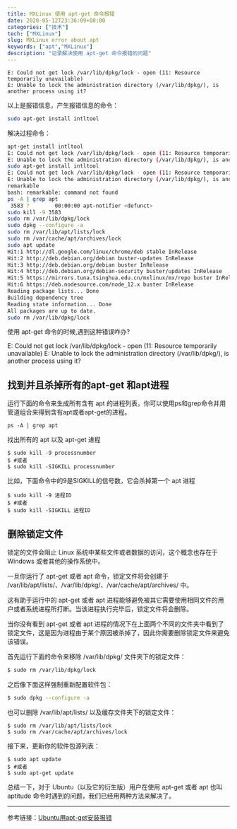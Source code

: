 ```yaml
---
title: MXLinux 使用 apt-get 命令报错
date: 2020-05-12T23:36:09+08:00
categories: ["技术"]
tech: ["MXLinux"]
slug: MXLinux error about apt
keywords: ["apt","MXLinux"]
description: "记录解决使用 apt-get 命令报错的问题"
---
```


```
E: Could not get lock /var/lib/dpkg/lock - open (11: Resource temporarily unavailable)
E: Unable to lock the administration directory (/var/lib/dpkg/), is another process using it?
```

以上是报错信息，产生报错信息的命令：

```bash
sudo apt-get install intltool
```

解决过程命令：

```bash
apt-get install intltool
E: Could not get lock /var/lib/dpkg/lock - open (11: Resource temporarily unavailable)
E: Unable to lock the administration directory (/var/lib/dpkg/), is another process using it?
sudo apt-get install intltool
E: Could not get lock /var/lib/dpkg/lock - open (11: Resource temporarily unavailable)
E: Unable to lock the administration directory (/var/lib/dpkg/), is another process using it?
remarkable
bash: remarkable: command not found
ps -A | grep apt
 3583 ?        00:00:00 apt-notifier <defunct>
sudo kill -9 3583
sudo rm /var/lib/dpkg/lock
sudo dpkg --configure -a
sudo rm /var/lib/apt/lists/lock
sudo rm /var/cache/apt/archives/lock
sudo apt update
Hit:1 http://dl.google.com/linux/chrome/deb stable InRelease                                       
Hit:2 http://deb.debian.org/debian buster-updates InRelease                                        
Hit:3 http://deb.debian.org/debian buster InRelease                                                
Hit:4 http://deb.debian.org/debian-security buster/updates InRelease                               
Hit:5 https://mirrors.tuna.tsinghua.edu.cn/mxlinux/mx/repo buster InRelease                        
Hit:6 https://deb.nodesource.com/node_12.x buster InRelease
Reading package lists... Done                       
Building dependency tree       
Reading state information... Done
All packages are up to date.
sudo rm /var/lib/dpkg/lock
```

使用 apt-get 命令的时候,遇到这种错误咋办?

E: Could not get lock /var/lib/dpkg/lock - open (11: Resource temporarily unavailable) 
E: Unable to lock the administration directory (/var/lib/dpkg/), is another process using it? 

## 找到并且杀掉所有的apt-get 和apt进程

运行下面的命令来生成所有含有 apt 的进程列表，你可以使用ps和grep命令并用管道组合来得到含有apt或者apt-get的进程。

```
ps -A | grep apt
```

找出所有的 apt 以及 apt-get 进程

```
$ sudo kill -9 processnumber
$ #或者
$ sudo kill -SIGKILL processnumber
```

比如，下面命令中的9是SIGKILL的信号数，它会杀掉第一个 apt 进程
```
$ sudo kill -9 进程ID
$ #或者
$ sudo kill -SIGKILL 进程ID
```

## 删除锁定文件

锁定的文件会阻止 Linux 系统中某些文件或者数据的访问，这个概念也存在于 Windows 或者其他的操作系统中。

一旦你运行了 apt-get 或者 apt 命令，锁定文件将会创建于 /var/lib/apt/lists/、/var/lib/dpkg/、/var/cache/apt/archives/ 中。

这有助于运行中的 apt-get 或者 apt 进程能够避免被其它需要使用相同文件的用户或者系统进程所打断。当该进程执行完毕后，锁定文件将会删除。

当你没有看到 apt-get 或者 apt 进程的情况下在上面两个不同的文件夹中看到了锁定文件，这是因为进程由于某个原因被杀掉了，因此你需要删除锁定文件来避免该错误。

首先运行下面的命令来移除 /var/lib/dpkg/ 文件夹下的锁定文件：

```bash
$ sudo rm /var/lib/dpkg/lock
```

之后像下面这样强制重新配置软件包：

```bash
$ sudo dpkg --configure -a
```

也可以删除 /var/lib/apt/lists/ 以及缓存文件夹下的锁定文件：

```
$ sudo rm /var/lib/apt/lists/lock
$ sudo rm /var/cache/apt/archives/lock
```

接下来，更新你的软件包源列表：

```
$ sudo apt update
$ #或者
$ sudo apt-get update
```

总结一下，对于 Ubuntu（以及它的衍生版）用户在使用 apt-get 或者 apt 也叫 aptitude 命令时遇到的问题，我们已经用两种方法来解决了。

---

参考链接：[Ubuntu用apt-get安装报错](https://blog.csdn.net/weixin_41010198/article/details/87347257)
